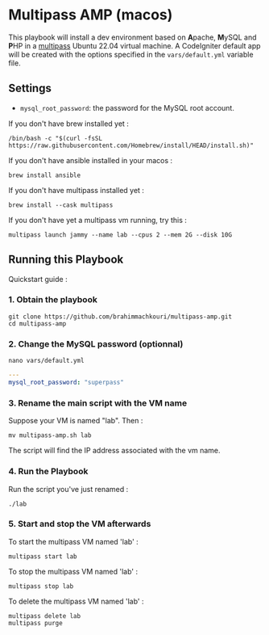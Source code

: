 # Multipass AMP (macos)

This playbook will install a dev environment based on **A**pache, **M**ySQL and **P**HP in a [multipass](https://multipass.run/docs) Ubuntu 22.04 virtual machine. A CodeIgniter default app will be created with the options specified in the `vars/default.yml` variable file.

## Settings

- `mysql_root_password`: the password for the MySQL root account.


If you don't have brew installed yet :
```shell
/bin/bash -c "$(curl -fsSL https://raw.githubusercontent.com/Homebrew/install/HEAD/install.sh)"
```

If you don't have ansible installed in your macos :
```shell
brew install ansible
```

If you don't have multipass installed yet :
```shell
brew install --cask multipass
```

If you don't have yet a multipass vm running, try this :
```shell
multipass launch jammy --name lab --cpus 2 --mem 2G --disk 10G
```

## Running this Playbook

Quickstart guide :

### 1. Obtain the playbook

```shell
git clone https://github.com/brahimmachkouri/multipass-amp.git
cd multipass-amp
```

### 2. Change the MySQL password (optionnal)

```shell
nano vars/default.yml
```

```yml
---
mysql_root_password: "superpass"
```

### 3. Rename the main script with the VM name

Suppose your VM is named "lab". Then :
```shell
mv multipass-amp.sh lab
```

The script will find the IP address associated with the vm name.

### 4. Run the Playbook

Run the script you've just renamed :

```shell
./lab
```

### 5. Start and stop the VM afterwards

To start the multipass VM named 'lab' :
```shell
multipass start lab
```

To stop the multipass VM named 'lab' :
```shell
multipass stop lab
```

To delete the multipass VM named 'lab' :
```shell
multipass delete lab
multipass purge
```


